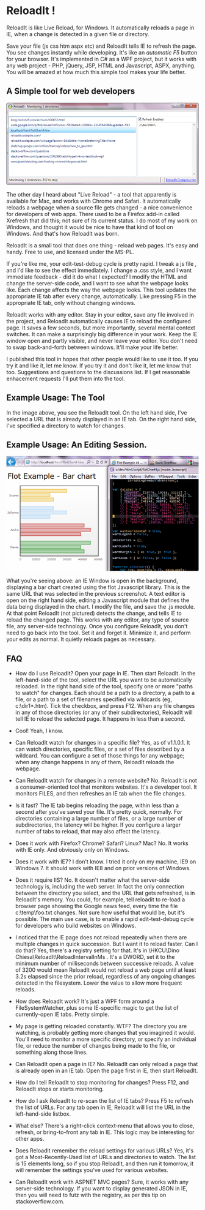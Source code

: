 # ReloadIt !
ReloadIt is like Live Reload, for Windows. It automatically reloads a page in IE, when a change is detected in a given file or directory.

Save your file (js css htm aspx etc) and ReloadIt tells IE to refresh the page. You see changes instantly while developing. It's like an *automatic F5* button for your browser. It's implemented in C# as a WPF project, but it works with any web project - PHP, jQuery, JSP, HTML and Javascript, ASPX, anything. You will be amazed at how much this simple tool makes your life better.

## A Simple tool for web developers
![ReloadIt.png](./docs/ReloadIt.png)

The other day I heard about "Live Reload" - a tool that apparently is available for Mac, and works with Chrome and Safari. It automatically reloads a webpage when a source file gets changed - a nice convenience for developers of web apps. There used to be a Firefox add-in called Xrefresh that did this; not sure of its current status. I do most of my work on Windows, and thought it would be nice to have that kind of tool on Windows. And that's how ReloadIt was born.

ReloadIt is a small tool that does one thing - reload web pages. It's easy and handy. Free to use, and licensed under the MS-PL.

If you're like me, your edit-test-debug cycle is pretty rapid. I tweak a js file , and I'd like to see the effect immediately. I change a .css style, and I want immediate feedback - did it do what I expected? I modify the HTML and change the server-side code, and I want to see what the webpage looks like. Each change affects the way the webpage looks. This tool updates the appropriate IE tab after every change, automatically. Like pressing F5 in the appropriate IE tab, only without changing windows.

ReloadIt works with any editor. Stay in your editor, save any file involved in the project, and ReloadIt automatically causes IE to reload the configured page. It saves a few seconds, but more importantly, several mental context switches. It can make a surprisingly big difference in your work. Keep the IE window open and partly visible, and never leave your editor. You don't need to swap back-and-forth between windows. It'll make your life better.

I published this tool in hopes that other people would like to use it too. If you try it and like it, let me know. If you try it and don't like it, let me know that too. Suggestions and questions to the discussions list. If I get reasonable enhacement requests I'll put them into the tool.

## Example Usage: The Tool
In the image above, you see the ReloadIt tool. On the left hand side, I've selected a URL that is already displayed in an IE tab. On the right hand side, I've specified a directory to watch for changes.

## Example Usage: An Editing Session.
![ReloadIt-Usage.gif](./docs/ReloadIt-Usage.gif)

What you're seeing above: an IE Window is open in the background, displaying a bar chart created using the flot Javascript library. This is the same URL that was selected in the previous screenshot. A text editor is open on the right hand side, editing a Javascript module that defines the data being displayed in the chart. I modify the file, and save the .js module. At that point ReloadIt (not pictured) detects the change, and tells IE to reload the changed page. This works with any editor, any type of source file, any server-side technology. Once you configure ReloadIt, you don't need to go back into the tool. Set it and forget it. Minimize it, and perform your edits as normal. It quietly reloads pages as necessary.

## FAQ

- How do I use ReloadIt?
  Open your page in IE. Then start ReloadIt. In the left-hand-side of the tool, select the URL you want to be automatically reloaded. In the right hand side of the tool, specify one or more "paths to watch" for changes. Each should be a path to a directory, a path to a file, or a path to a set of filenames specified via wildcards (eg, c:\dir1\*.htm). Tick the checkbox, and press F12. When any file changes in any of those directories (or any of their subdirectories), ReloadIt will tell IE to reload the selected page. It happens in less than a second.

- Cool!
  Yeah, I know.

- Can ReloadIt watch for changes in a specific file?
  Yes, as of v1.1.0.1. It can watch directories, specific files, or a set of files described by a wildcard. You can configure a set of those things for any webpage; when any change happens in any of them, ReloadIt reloads the webpage.

- Can ReloadIt watch for changes in a remote website?
  No. ReloadIt is not a consumer-oriented tool that monitors websites. It's a developer tool. It monitors FILES, and then refreshes an IE tab when the file changes.

- Is it fast?
  The IE tab begins reloading the page, within less than a second after you've saved your file. It's pretty quick, normally. For directories containing a large number of files, or a large number of subdirectories, the latency will be higher. If you configure a larger number of tabs to reload, that may also affect the latency.

- Does it work with Firefox? Chrome? Safari? Linux? Mac?
  No. It works with IE only. And obviously only on Windows.

- Does it work with IE7?
  I don't know. I tried it only on my machine, IE9 on Windows 7. It should work with IE8 and on prior versions of Windows.

- Does it require IIS?
  No. It doesn't matter what the server-side technology is, including the web server. In fact the only connection between the directory you select, and the URL that gets refreshed, is in ReloadIt's memory. You could, for example, tell reloadit to re-load a browser page showing the Google news feed, every time the file c:\temp\foo.txt changes. Not sure how useful that would be, but it's possible. The main use case, is to enable a rapid edit-test-debug cycle for developers who build websites on Windows.

- I noticed that the IE page does not reload repeatedly when there are multiple changes in quick succession. But I want it to reload faster. Can I do that?
  Yes, there's a registry setting for that. It's in \HKCU\Dino Chiesa\ReloadIt\ReloadIntervalInMs . It's a DWORD, set it to the minimum number of milliseconds between successive reloads. A value of 3200 would mean ReloadIt would not reload a web page until at least 3.2s elapsed since the prior reload, regardless of any ongoing changes detected in the filesystem. Lower the value to allow more frequent reloads.

- How does ReloadIt work?
  It's just a WPF form around a FileSystemWatcher, plus some IE-specific magic to get the list of currently-open IE tabs. Pretty simple.

- My page is getting reloaded constantly. WTF?
  The directory you are watching, is probably getting more changes that you imagined it would. You'll need to monitor a more specific directory, or specify an individual file, or reduce the number of changes being made to the file, or something along those lines.

- Can ReloadIt open a page in IE?
  No. ReloadIt can only reload a page that is already open in an IE tab. Open the page first in IE, then start ReloadIt.

- How do I tell ReloadIt to stop monitoring for changes?
  Press F12, and ReloadIt stops or starts monitoring.

- How do I ask ReloadIt to re-scan the list of IE tabs?
  Press F5 to refresh the list of URLs. For any tab open in IE, ReloadIt will list the URL in the left-hand-side listbox.

- What else?
  There's a right-click context-menu that allows you to close, refresh, or bring-to-front any tab in IE. This logic may be interesting for other apps.

- Does ReloadIt remember the reload settings for various URLs?
  Yes, it's got a Most-Recently-Used list of URLs and directories to watch. The list is 15 elements long, so if you stop ReloadIt, and then run it tomorrow, it will remember the settings you've used for various websites.

- Can ReloadIt work with ASPNET MVC pages?
  Sure, it works with any server-side technology. If you want to display generated JSON in IE, then you will need to futz with the registry, as per this tip on stackoverflow.com.